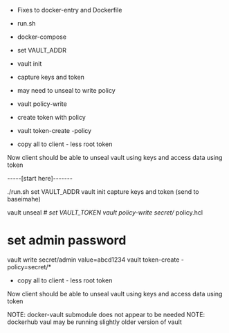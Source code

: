 - Fixes to docker-entry and Dockerfile
- run.sh
- docker-compose

- set VAULT_ADDR
- vault init
- capture keys and token


- may need to unseal to write policy
- vault policy-write <name> <file>


- create token with policy
- vault token-create -policy <name>

- copy all to client - less root token

Now client should be able to unseal vault using keys 
and access data using token


-----[start here]-------

./run.sh
set VAULT_ADDR
vault init
capture keys and token (send to baseimahe)

vault unseal *#
set VAULT_TOKEN
vault policy-write secret/* policy.hcl


# set admin  password

vault write secret/admin value=abcd1234
vault token-create -policy=secret/*

- copy all to client - less root token

Now client should be able to unseal vault using keys 
and access data using token



NOTE: docker-vault submodule does not appear to be needed
NOTE: dockerhub vaul may be running slightly older version of vault
